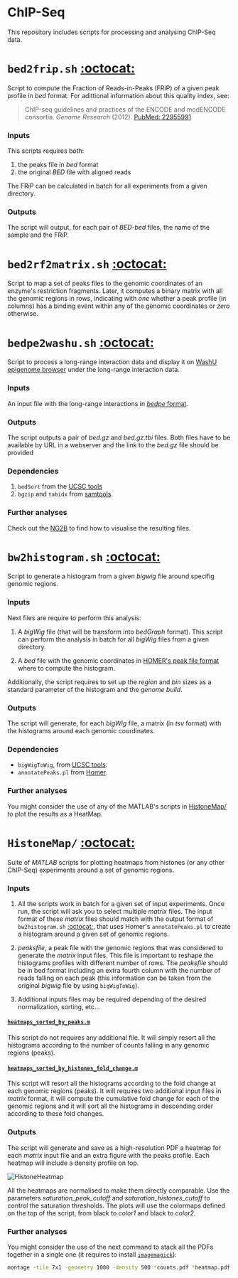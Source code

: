 ChIP-Seq
========

This repository includes scripts for processing and analysing ChIP-Seq data.


# `bed2frip.sh` [:octocat:](https://github.com/mscastillo/ChIP-Seq/blob/master/bed2frip.sh)
Script to compute the Fraction of Reads-in-Peaks (FRiP) of a given peak profile in *bed* format. For adittional information about this quality index, see:

> ChIP-seq guidelines and practices of the ENCODE and modENCODE consortia. *Genome Research* (2012). [PubMed: 22955991](http://www.ncbi.nlm.nih.gov/pubmed/22955991)

### Inputs

This scripts requires both:

1. the peaks file in *bed* format
2. the original *BED* file with aligned reads

The FRiP can be calculated in batch for all experiments from a given directory.

### Outputs

The script will output, for each pair of *BED*-*bed* files, the name of the sample and the FRiP.


# `bed2rf2matrix.sh` [:octocat:](https://github.com/mscastillo/ChIP-Seq/blob/master/bed2rf2matrix.sh)

Script to map a set of peaks files to the genomic coordinates of an enzyme's restriction fragments. Later, it computes a binary matrix with all the genomic regions in rows, indicating with *one* whether a peak profile (in columns) has a binding event within any of the genomic coordinates or *zero* otherwise.


# `bedpe2washu.sh` [:octocat:](https://github.com/mscastillo/ChIP-Seq/blob/master/bedpe2washu.sh)

Script to process a long-range interaction data and display it on [WashU epigenome browser](http://epigenomegateway.wustl.edu/browser/) under the long-range interaction data.

### Inputs

An input file with the long-range interactions in [*bedpe* format](http://bedtools.readthedocs.org/en/latest/content/general-usage.html#bedpe-format).

### Outputs

The script outputs a pair of *bed.gz* and *bed.gz.tbi* files. Both files have to be available by URL in a webserver and the link to the *bed.gz* file should be provided

### Dependencies

 1. `bedSort` from the [UCSC tools](http://hgdownload.cse.ucsc.edu/admin/exe/)
 2. `bgzip` and `tabidx` from [samtools](http://samtools.sourceforge.net/tabix.shtml).

### Further analyses

Check out the [NG2B](https://github.com/mscastillo/NG2B/blob/master/NG2B.md#how-to-visualize-long-range-chromosomal-interactions) to find how to visualise the resulting files.


# `bw2histogram.sh` [:octocat:](https://github.com/mscastillo/ChIP-Seq/blob/master/bw2histogram.sh)

Script to generate a histogram from a given *bigwig* file around specifig genomic regions.

### Inputs

Next files are require to perform this analysis:

1. A *bigWig* file (that will be transform into *bedGraph* format). This script can perform the analysis in batch for all *bigWig* files from a given directory.

2. A *bed* file with the genomic coordinates in [HOMER's peak file format](http://homer.salk.edu/homer/ngs/quantification.html) where to compute the histogram.

Additionally, the script requires to set up the *region* and *bin* sizes as a standard parameter of the histogram and the *genome build*.

### Outputs

The script will generate, for each *bigWig* file, a matrix (in *tsv* format) with the histograms around each genomic coordinates.

### Dependencies

- `bigWigToWig`, from [UCSC tools](http://hgdownload.cse.ucsc.edu/admin/exe/).
- `annotatePeaks.pl` from [Homer](http://homer.salk.edu/homer/ngs/annotation.html).

### Further analyses

You might consider the use of any of the  MATLAB's scripts in [HistoneMap/](https://github.com/mscastillo/ChIP-Seq/tree/master/HistoneMap) to plot the results as a HeatMap.


# `HistoneMap/` [:octocat:](https://github.com/mscastillo/ChIP-Seq/tree/master/HistoneMap)

Suite of *MATLAB* scripts for plotting heatmaps from histones (or any other ChIP-Seq) experiments around a set of genomic regions.

### Inputs

1. All the scripts work in batch for a given set of input experiments. Once run, the script will ask you to select multiple *matrix* files. The input format of these *matrix* files should match with the output format of `bw2histogram.sh` [:octocat:](https://github.com/mscastillo/ChIP-Seq/blob/master/bw2histogram.sh), that uses Homer's `annotatePeaks.pl` to create a histogram around a given set of genomic regions.

2. *peaksfile*, a peak file with the genomic regions that was considered to generate the *matrix* input files. This file is important to reshape the histograms profiles with different number of rows. The *peaksfile* should be in bed format including an extra fourth column with the number of reads falling on each peak (this information can be taken from the original *bigwig* file by using `bigWigToWig`).

3. Additional inputs files may be required depending of the desired normalization, sorting, etc...

 #### [`heatmaps_sorted_by_peaks.m`](https://github.com/mscastillo/ChIP-Seq/blob/master/HistoneMap/heatmaps_sorted_by_peaks.m)

 This script do not requires any additional file. It will simply resort all the histograms according to the number of counts falling in any genomic regions (peaks).

 #### [`heatmaps_sorted_by_histones_fold_change.m`](https://github.com/mscastillo/ChIP-Seq/blob/master/HistoneMap/heatmaps_sorted_by_histones_fold_change.m)

 This script will resort all the histograms according to the fold change at each genomic regions (peaks). It will requires two additional input files in *matrix* format, it will compute the cumulative fold change for each of the genomic regions and it will sort all the histograms in descending order according to these fold changes.

### Outputs

The script will generate and save as a high-resolution PDF a heatmap for each *matrix* input file and an extra figure with the peaks profile. Each heatmap will include a density profile on top.

![HistoneHeatmap](https://raw.githubusercontent.com/mscastillo/ChIP-Seq/master/HistoneMap/example/HistoneMap_example.jpg)

All the heatmaps are normalised to make them directly comparable. Use the parameters *saturation_peak_cutoff* and *saturation_histones_cutoff* to control the saturation thresholds. The plots will use the colormaps defined on the top of the script, from black to *color1* and black to *color2*.

### Further analyses

You might consider the use of the next command to stack all the PDFs together in a single one (it requires to install [`imagemagick`](http://www.imagemagick.org/)):

```bash
montage -tile 7x1 -geometry 1000 -density 500 *counts.pdf *heatmap.pdf *sorted*.pdf montage.pdf
```

